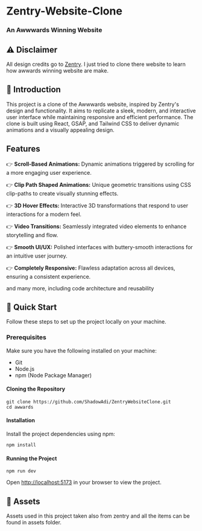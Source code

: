 # Zentry-Website-Clone

### **An Awwwards Winning Website**

## ⚠️ Disclaimer

All design credits go to [Zentry](https://zentry.com/). I just tried to clone there website to learn how awwards winning website are make.

## 🤖 Introduction

This project is a clone of the Awwwards website, inspired by Zentry's design and functionality. It aims to replicate a sleek, modern, and interactive user interface while maintaining responsive and efficient performance. The clone is built using React, GSAP, and Tailwind CSS to deliver dynamic animations and a visually appealing design.

## Features

👉 **Scroll-Based Animations:** Dynamic animations triggered by scrolling for a more engaging user experience.

👉 **Clip Path Shaped Animations:** Unique geometric transitions using CSS clip-paths to create visually stunning effects.

👉 **3D Hover Effects:** Interactive 3D transformations that respond to user interactions for a modern feel.

👉 **Video Transitions:** Seamlessly integrated video elements to enhance storytelling and flow.

👉 **Smooth UI/UX:** Polished interfaces with buttery-smooth interactions for an intuitive user journey.

👉 **Completely Responsive:** Flawless adaptation across all devices, ensuring a consistent experience.

and many more, including code architecture and reusability



## 🤸 Quick Start

Follow these steps to set up the project locally on your machine.

### Prerequisites

Make sure you have the following installed on your machine:

* Git
* Node.js
* npm (Node Package Manager)

#### Cloning the Repository

```
git clone https://github.com/ShadowAdi/ZentryWebsiteClone.git
cd awwards
```

#### Installation
Install the project dependencies using npm:
```
npm install
```

#### Running the Project
````
npm run dev
````

Open [http://localhost:5173](http://localhost:5173) in your browser to view the project.


## 🔗 Assets

Assets used in this project taken also from zentry and all the items can be found in assets folder.


